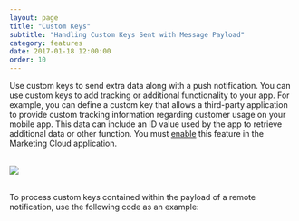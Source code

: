 ```yaml
---
layout: page
title: "Custom Keys"
subtitle: "Handling Custom Keys Sent with Message Payload"
category: features
date: 2017-01-18 12:00:00
order: 10
---
```


Use custom keys to send extra data along with a push notification. You can use custom keys to add tracking or additional functionality to your app. For example, you can define a custom key that allows a third-party application to provide custom tracking information regarding customer usage on your mobile app. This data can include an ID value used by the app to retrieve additional data or other function. You must [enable](http://help.exacttarget.com/en/documentation/mobilepush/administering_your_mobilepush_account/apps_and_optional_settings_in_your_mobilepush_account/#customkeys) this feature in the Marketing Cloud application.

<br/>
 <img class="img-responsive" src="{{ site.baseurl }}/assets/CustomKeys.png" /><br/>
<br/>

To process custom keys contained within the payload of a remote notification, use the following code as an example:

<script src="https://gist.github.com/sfmc-mobilepushsdk/6a2e837b628bdada0d7a45fc4d6a0235.js"></script>